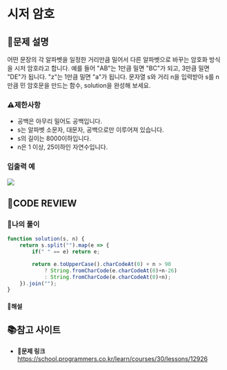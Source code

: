 # 시저 암호

## **📝문제 설명**
어떤 문장의 각 알파벳을 일정한 거리만큼 밀어서 다른 알파벳으로 바꾸는 암호화 방식을 시저 암호라고 합니다. 예를 들어 "AB"는 1만큼 밀면 "BC"가 되고, 3만큼 밀면 "DE"가 됩니다. "z"는 1만큼 밀면 "a"가 됩니다. 문자열 s와 거리 n을 입력받아 s를 n만큼 민 암호문을 만드는 함수, solution을 완성해 보세요.

### **⚠제한사항**
- 공백은 아무리 밀어도 공백입니다.
- s는 알파벳 소문자, 대문자, 공백으로만 이루어져 있습니다.
- s의 길이는 8000이하입니다.
- n은 1 이상, 25이하인 자연수입니다.
### **입출력 예**
![](https://velog.velcdn.com/images/ssori0421/post/712259d8-5501-44cc-b54b-2e7641ef8db3/image.png)
## **🧐CODE REVIEW**
### **🧾나의 풀이**

```js
function solution(s, n) {
    return s.split("").map(e => {
        if(" " == e) return e;

        return e.toUpperCase().charCodeAt(0) + n > 90 
            ? String.fromCharCode(e.charCodeAt(0)+n-26)
            : String.fromCharCode(e.charCodeAt(0)+n);
    }).join("");
}
```

#### **📝해설**


## 📚참고 사이트

- **🔗문제 링크**<br/>
https://school.programmers.co.kr/learn/courses/30/lessons/12926